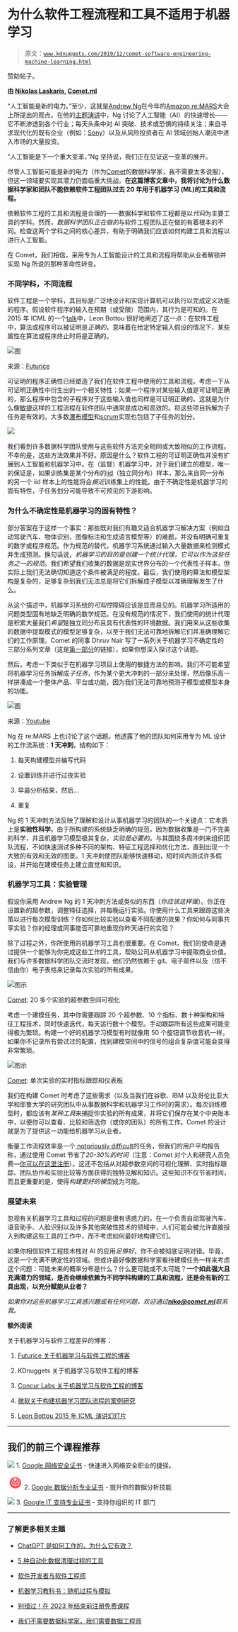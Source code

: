 # 为什么软件工程流程和工具不适用于机器学习

> 原文：[`www.kdnuggets.com/2019/12/comet-software-engineering-machine-learning.html`](https://www.kdnuggets.com/2019/12/comet-software-engineering-machine-learning.html)

赞助帖子。

**由 [Nikolas Laskaris](https://www.comet.ml/blog/?author=7), [Comet.ml](https://www.comet.ml/)**

“人工智能是新的电力。”至少，这就是[Andrew Ng](https://www.coursera.org/instructor/andrewng)在今年的[Amazon re:MARS](https://remars.amazon.com/)大会上所提出的观点。在他的[主题演讲](https://www.youtube.com/watch?v=j2nGxw8sKYU)中，Ng 讨论了人工智能（AI）的快速增长——它不断渗透到各个行业；每天头条中对 AI 突破、技术或恐惧的持续关注；来自寻求现代化的既有企业（例如：[Sony](https://www.engadget.com/2019/11/19/sony-ai/)）以及从风险投资者在 AI 领域创始人潮流中进入市场的大量投资。

“人工智能是下一个重大变革，”Ng 坚持说，我们正在见证这一变革的展开。

尽管人工智能可能是新的电力（作为[Comet](http://comet.ml/)的数据科学家，我不需要太多说服），但这一领域要实现其潜力仍面临重大挑战。**在这篇博客文章中，我将讨论为什么数据科学家和团队不能依赖软件工程团队过去 20 年用于机器学习** **(ML)的工具和流程。**

依赖软件工程的工具和流程是合理的——数据科学和软件工程都是以*代码*为主要工具的学科。然而，*数据科学团队正在做的*与软件工程团队正在做的有着根本的不同。检查这两个学科之间的核心差异，有助于明确我们应该如何构建工具和流程以进行人工智能。

在 Comet，我们相信，采用专为人工智能设计的工具和流程将帮助从业者解锁并实现 Ng 所说的那种革命性转变。

### 不同学科，不同流程

软件工程是一个学科，其目标是广泛地设计和实现计算机可以执行以完成定义功能的程序。假设软件程序的输入在预期（或受限）范围内，其行为是可知的。在 2015 年 ICML 的一个[talk](https://leon.bottou.org/talks/2challenges)中，Leon Bottou 很好地阐述了这一点：在软件工程中，算法或程序可以被证明是*正确的*，意味着在给定特定输入假设的情况下，某些属性在算法或程序终止时将是正确的。

![图](img/17ed958cac240f480f66b7d87050da24.png)

来源：[Futurice](https://www.futurice.com/blog/differences-between-machine-learning-and-software-engineering/)

可证明的程序正确性已经塑造了我们在软件工程中使用的工具和流程。考虑一下从可证明正确性中衍生出的一个相关特性：如果一个程序对某些输入值是可证明正确的，那么程序中包含的子程序对于这些输入值也同样是可证明正确的。这就是为什么像[敏捷](https://en.wikipedia.org/wiki/Scaled_agile_framework)这样的工程流程在软件团队中通常是成功和高效的。将这些项目拆解为子任务是有效的。大多数[瀑布模型](https://en.wikipedia.org/wiki/Waterfall_model)和[scrum](https://en.wikipedia.org/wiki/Scrum_(software_development))实现也包括了子任务的划分。

![](img/75ab89ff047a322946c1c55059825837.png)

我们看到许多数据科学团队使用与这些软件方法完全相同或大致相似的工作流程。不幸的是，这些方法效果并不好。原因是什么？软件工程的可证明正确性并没有扩展到人工智能和机器学习中。在（监督）机器学习中，对于我们建立的模型，唯一的保证是，如果训练集是某个分布的[iid](https://en.wikipedia.org/wiki/Independent_and_identically_distributed_random_variables)（独立同分布）样本，那么来自同一分布的另一个 iid 样本上的性能将会*接近*训练集上的性能。由于不确定性是机器学习的固有特性，子任务划分可能导致不可预见的下游影响。

### **为什么不确定性是机器学习的固有特性？**

部分答案在于这样一个事实：那些既对我们有趣又适合机器学习解决方案（例如自动驾驶汽车、物体识别、图像标注和生成语言模型等）的难题，并没有明确可重复的数学或程序规范。作为规范的替代，机器学习系统通过输入大量数据来检测模式并生成预测。换句话说，*机器学习的目的是创建一个统计代理，它可以作为这些任务之一的规范*。我们希望我们收集的数据是现实世界分布的一个代表性子样本，但实际上我们无法确切知道这个条件被满足的程度。最后，我们使用的算法和模型架构是复杂的，足够复杂到我们无法总是将它们拆解成子模型以准确理解发生了什么。

从这个描述中，机器学习系统的*可知性*障碍应该是显而易见的。机器学习所适用的问题类型固有地缺乏明确的数学规范。在没有规范的情况下，我们使用的统计代理是积累大量我们*希望*是独立同分布且具有代表性的环境数据。我们用来从这些收集的数据中提取模式的模型足够复杂，以至于我们无法可靠地拆解它们并准确理解它们的工作原理。Comet 的同事 Dhruv Nair 写了一系列关于机器学习不确定性的三部分系列文章（这是[第一部分](https://www.comet.ml/blog/?p=662)的链接），如果你想深入探讨这个话题。

然后，考虑一下类似于在机器学习项目上使用的敏捷方法的影响。我们不可能希望将机器学习任务拆解成*子任务*，作为某个更大冲刺的一部分来处理，然后像乐高一样拼凑成一个整体产品、平台或功能，因为我们无法可靠地预测子模型或模型本身的功能。

![图](img/f67a036a08977e95aabdbd6e468dcaa3.png)

来源：[Youtube](https://www.youtube.com/watch?v=j2nGxw8sKYU)

Ng 在 re:MARS 上也讨论了这个话题。他透露了他的团队如何采用专为 ML 设计的工作流系统：**1 天冲刺**，结构如下：

1.  每天构建模型并编写代码

1.  设置训练并进行过夜实验

1.  早晨分析结果，然后…

1.  重复

Ng 的 1 天冲刺方法反映了理解和设计从事机器学习的团队的一个关键点：它本质上是**实验性科学**。由于所构建的系统缺乏明确的规范，因为数据收集是一门不完美的科学，并且机器学习模型极其复杂，*实验是必要的*。与其围绕多周冲刺来组织团队流程，不如快速测试多种不同的架构、特征工程选择和优化方法，直到出现一个大致的有效和无效的图景。1 天冲刺使团队能够快速移动，短时间内测试许多假设，并开始在建模任务上建立直觉和知识。

### **机器学习工具：实验管理**

假设你采用 Andrew Ng 的 1 天冲刺方法或类似的东西（*你应该这样做*）。你正在设置新的超参数，调整特征选择，并每晚运行实验。你使用什么工具来跟踪这些决策以进行每次模型训练？你如何比较实验以查看不同配置的效果？你如何与同事共享实验？你的经理或同事能否可靠地重现你昨天进行的实验？

除了过程之外，你所使用的机器学习工具也很重要。在 Comet，我们的使命是通过提供一个能够为你完成这些工作的工具，帮助公司从机器学习中提取商业价值。我们与许多数据科学团队交流时发现，他们仍然依赖于 git、电子邮件以及（信不信由你）电子表格来记录每次实验的所有成果。

![图示](img/29a1a4003262165cf06abd6618d49848.png)

[Comet](http://www.comet.ml/): 20 多个实验的超参数空间可视化

考虑一个建模任务，其中你需要跟踪 20 个超参数、10 个指标、数十种架构和特征工程技术，同时快速迭代，每天运行数十个模型。手动跟踪所有这些成果可能变得极为繁琐。构建一个好的机器学习模型有时就像用 50 个旋钮调节收音机一样。如果你不记录所有尝试过的配置，找到建模空间中的信号的组合复杂度可能会变得非常繁琐。

![图示](img/e38516c338b1ac6067b123f85e705641.png)

[Comet](http://www.comet.ml/): 单次实验的实时指标跟踪和仪表板

我们在构建 Comet 时考虑了这些需求（以及当我们在谷歌、IBM 以及哥伦比亚大学和耶鲁大学的研究团队中从事数据科学和机器学习工作时的需求）。每次训练模型时，都应该有*某种工具*来捕捉你实验的所有成果，并将它们保存在某个中央账本中，以便你可以查看、比较和筛选你（或你的团队）的所有工作。Comet 的设计就是为了提供这一功能给机器学习从业者。

衡量工作流程效率是一个[ notoriously difficult](https://gravityflow.io/articles/measure-workflow-automations-roi/)的任务，但我们的用户平均报告称，通过使用 Comet 节省了*20-30%的时间*（注意：Comet 对个人和研究人员免费—[你可以在这里注册](https://www.comet.ml/pricing?opensignup=true&utm_source=Software%20Eng%20vs%20ML&utm_medium=Blog&utm_campaign=Software%20Eng%20vs%20ML%20Blog%20Post)）。这还不包括从对超参数空间的可视化理解、实时指标跟踪、团队协作和实验比较等方面获得的独特见解和知识。这些知识不仅节省时间，而且更重要的是，使得*构建更好的模型*成为可能。

### **展望未来**

忽视有关机器学习工具和过程的问题是很有诱惑力的。在一个负责自动驾驶汽车、语音助手、人脸识别以及许多其他突破性技术的领域中，人们可能会被允许直接投入到构建这些工具的工作中，而不考虑如何最好地构建它们。

如果你相信软件工程技术栈对 AI 的应用*足够好*，你不会被彻底证明对错。毕竟，这是一个充满不确定性的领域。但或许最好像数据科学家看待建模任务一样来考虑这个问题：可能未来的概率分布是什么？什么更可能或不太可能？**一个如此强大且充满潜力的领域，是否会继续依赖为不同学科构建的工具和流程，还是会有新的工具出现，以充分赋能从业者？**

*如果你对这些机器学习工具感兴趣或有任何问题，欢迎通过**niko@comet.ml**联系我。*

**额外阅读**

关于机器学习与软件工程差异的博客：

1.  [Futurice 关于机器学习与软件工程的博客](https://www.futurice.com/blog/differences-between-machine-learning-and-software-engineering/)

1.  KDnuggets 关于机器学习与软件工程的博客

1.  [Concur Labs 关于机器学习与软件工程的博客](https://blog.concurlabs.com/10-differences-between-ml-and-software-development-part-1-3e21a83094d1)

1.  [微软关于构建机器学习团队流程的案例研究](https://www.microsoft.com/en-us/research/uploads/prod/2019/03/amershi-icse-2019_Software_Engineering_for_Machine_Learning.pdf)

1.  [Leon Bottou 2015 年 ICML 演讲幻灯片](https://icml.cc/2015/invited/LeonBottouICML2015.pdf)

* * *

## 我们的前三个课程推荐

![](img/0244c01ba9267c002ef39d4907e0b8fb.png) 1\. [Google 网络安全证书](https://www.kdnuggets.com/google-cybersecurity) - 快速进入网络安全职业的捷径。

![](img/e225c49c3c91745821c8c0368bf04711.png) 2\. [Google 数据分析专业证书](https://www.kdnuggets.com/google-data-analytics) - 提升你的数据分析技能

![](img/0244c01ba9267c002ef39d4907e0b8fb.png) 3\. [Google IT 支持专业证书](https://www.kdnuggets.com/google-itsupport) - 支持你组织的 IT 部门

* * *

### 了解更多相关主题

+   [ChatGPT 是如何工作的，为什么它有效？](https://www.kdnuggets.com/2023/04/chatgpt-work.html)

+   [5 种自动化数据清理过程的工具](https://www.kdnuggets.com/5-tools-for-automating-data-cleaning-processes)

+   [软件开发者与软件工程师](https://www.kdnuggets.com/2022/05/software-developer-software-engineer.html)

+   [机器学习教科书：随机过程与模拟](https://www.kdnuggets.com/2022/03/datashaping-machine-learning-textbook-stochastic-processes-simulations.html)

+   [别错过！在 2023 年结束前注册免费课程](https://www.kdnuggets.com/dont-miss-out-enroll-in-free-courses-before-2023-ends)

+   [我们不需要数据科学家，我们需要数据工程师](https://www.kdnuggets.com/2021/02/dont-need-data-scientists-need-data-engineers.html)
